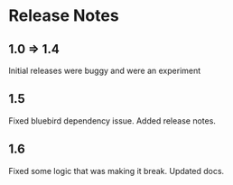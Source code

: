 # Release Notes

## 1.0 => 1.4

Initial releases were buggy and were an experiment

## 1.5

Fixed bluebird dependency issue. Added release notes.

## 1.6

Fixed some logic that was making it break. Updated docs.